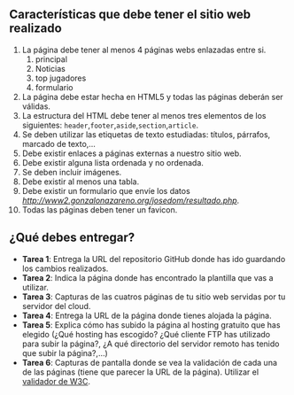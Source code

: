 ## Características que debe tener el sitio web realizado
1.  La página debe tener al menos 4 páginas webs enlazadas entre si.
	1. principal
	2. Noticias
	3. top jugadores
	4. formulario
2.  La página debe estar hecha en HTML5 y todas las páginas deberán ser válidas.
3.  La estructura del HTML debe tener al menos tres elementos de los siguientes: `header`,`footer`,`aside`,`section`,`article`.
4.  Se deben utilizar las etiquetas de texto estudiadas: títulos, párrafos, marcado de texto,…
5.  Debe existir enlaces a páginas externas a nuestro sitio web.
6.  Debe existir alguna lista ordenada y no ordenada.
7.  Se deben incluir imágenes.
8.  Debe existir al menos una tabla.
9.  Debe existir un formulario que envíe los datos _http://www2.gonzalonazareno.org/josedom/resultado.php_.
10.  Todas las páginas deben tener un favicon.
## ¿Qué debes entregar?
-   **Tarea 1**: Entrega la URL del repositorio GitHub donde has ido guardando los cambios realizados.
-   **Tarea 2**: Indica la página donde has encontrado la plantilla que vas a utilizar.
-   **Tarea 3**: Capturas de las cuatros páginas de tu sitio web servidas por tu servidor del cloud.
-   **Tarea 4**: Entrega la URL de la página donde tienes alojada la página.
-   **Tarea 5**: Explica cómo has subido la página al hosting gratuito que has elegido (¿Qué hosting has escogido? ¿Qué cliente FTP has utilizado para subir la página?, ¿A qué directorio del servidor remoto has tenido que subir la página?,…)
-   **Tarea 6**: Capturas de pantalla donde se vea la validación de cada una de las páginas (tiene que parecer la URL de la página). Utilizar el [validador de W3C](https://validator.w3.org/#validate_by_uri).